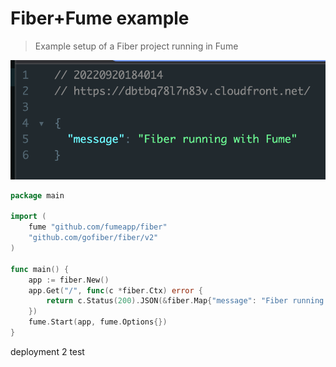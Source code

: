 # Fiber+Fume example
> Example setup of a Fiber project running in Fume

<p align="center">
  <img src="https://github.com/fumeapp/fiber-example/blob/production/fiber-example.png?raw=true" />
</p>

```go
package main

import (
	fume "github.com/fumeapp/fiber"
	"github.com/gofiber/fiber/v2"
)

func main() {
	app := fiber.New()
	app.Get("/", func(c *fiber.Ctx) error {
		return c.Status(200).JSON(&fiber.Map{"message": "Fiber running with Fume"})
	})
	fume.Start(app, fume.Options{})
}
```
deployment 2 test
